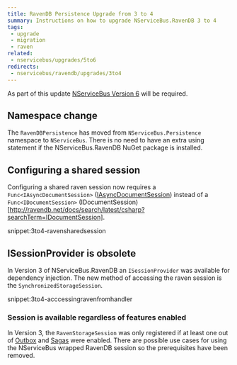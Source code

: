 ```yaml
---
title: RavenDB Persistence Upgrade from 3 to 4
summary: Instructions on how to upgrade NServiceBus.RavenDB 3 to 4
tags:
 - upgrade
 - migration
 - raven
related:
 - nservicebus/upgrades/5to6
redirects:
 - nservicebus/ravendb/upgrades/3to4
---
```


As part of this update [NServiceBus Version 6](/nservicebus/upgrades/5to6.md) will be required.


## Namespace change

The `RavenDBPersistence` has moved from `NServiceBus.Persistence` namespace to `NServiceBus`. There is no need to have an extra using statement if the NServiceBus.RavenDB NuGet package is installed. 


## Configuring a shared session

Configuring a shared raven session now requires a `Func<IAsyncDocumentSession>` ([IAsyncDocumentSession](http://ravendb.net/docs/search/latest/csharp?searchTerm=IAsyncDocumentSession)) instead of a `Func<IDocumentSession>` (IDocumentSession)[http://ravendb.net/docs/search/latest/csharp?searchTerm=IDocumentSession]. 

snippet:3to4-ravensharedsession


## ISessionProvider is obsolete

In Version 3 of NServiceBus.RavenDB an `ISessionProvider` was available for dependency injection. The new method of accessing the raven session is the `SynchronizedStorageSession`.

snippet:3to4-acccessingravenfromhandler


### Session is available regardless of features enabled

In Version 3, the `RavenStorageSession` was only registered if at least one out of [Outbox](/nservicebus/outbox/) and [Sagas](/nservicebus/sagas/) were enabled. There are possible use cases for using the NServiceBus wrapped RavenDB session so the prerequisites have been removed.